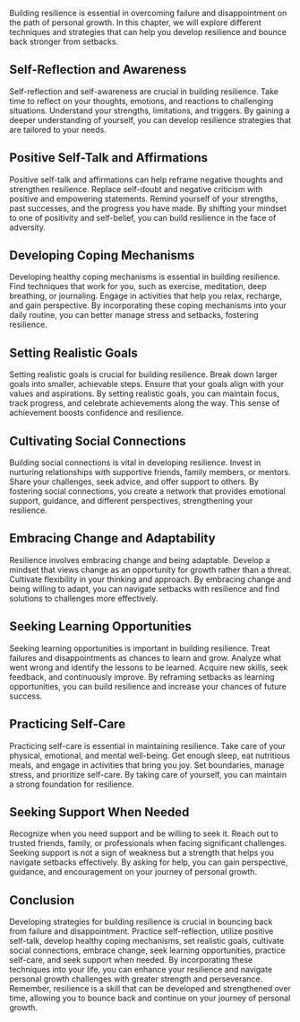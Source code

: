 
Building resilience is essential in overcoming failure and disappointment on the path of personal growth. In this chapter, we will explore different techniques and strategies that can help you develop resilience and bounce back stronger from setbacks.

## Self-Reflection and Awareness

Self-reflection and self-awareness are crucial in building resilience. Take time to reflect on your thoughts, emotions, and reactions to challenging situations. Understand your strengths, limitations, and triggers. By gaining a deeper understanding of yourself, you can develop resilience strategies that are tailored to your needs.

## Positive Self-Talk and Affirmations

Positive self-talk and affirmations can help reframe negative thoughts and strengthen resilience. Replace self-doubt and negative criticism with positive and empowering statements. Remind yourself of your strengths, past successes, and the progress you have made. By shifting your mindset to one of positivity and self-belief, you can build resilience in the face of adversity.

## Developing Coping Mechanisms

Developing healthy coping mechanisms is essential in building resilience. Find techniques that work for you, such as exercise, meditation, deep breathing, or journaling. Engage in activities that help you relax, recharge, and gain perspective. By incorporating these coping mechanisms into your daily routine, you can better manage stress and setbacks, fostering resilience.

## Setting Realistic Goals

Setting realistic goals is crucial for building resilience. Break down larger goals into smaller, achievable steps. Ensure that your goals align with your values and aspirations. By setting realistic goals, you can maintain focus, track progress, and celebrate achievements along the way. This sense of achievement boosts confidence and resilience.

## Cultivating Social Connections

Building social connections is vital in developing resilience. Invest in nurturing relationships with supportive friends, family members, or mentors. Share your challenges, seek advice, and offer support to others. By fostering social connections, you create a network that provides emotional support, guidance, and different perspectives, strengthening your resilience.

## Embracing Change and Adaptability

Resilience involves embracing change and being adaptable. Develop a mindset that views change as an opportunity for growth rather than a threat. Cultivate flexibility in your thinking and approach. By embracing change and being willing to adapt, you can navigate setbacks with resilience and find solutions to challenges more effectively.

## Seeking Learning Opportunities

Seeking learning opportunities is important in building resilience. Treat failures and disappointments as chances to learn and grow. Analyze what went wrong and identify the lessons to be learned. Acquire new skills, seek feedback, and continuously improve. By reframing setbacks as learning opportunities, you can build resilience and increase your chances of future success.

## Practicing Self-Care

Practicing self-care is essential in maintaining resilience. Take care of your physical, emotional, and mental well-being. Get enough sleep, eat nutritious meals, and engage in activities that bring you joy. Set boundaries, manage stress, and prioritize self-care. By taking care of yourself, you can maintain a strong foundation for resilience.

## Seeking Support When Needed

Recognize when you need support and be willing to seek it. Reach out to trusted friends, family, or professionals when facing significant challenges. Seeking support is not a sign of weakness but a strength that helps you navigate setbacks effectively. By asking for help, you can gain perspective, guidance, and encouragement on your journey of personal growth.

## Conclusion

Developing strategies for building resilience is crucial in bouncing back from failure and disappointment. Practice self-reflection, utilize positive self-talk, develop healthy coping mechanisms, set realistic goals, cultivate social connections, embrace change, seek learning opportunities, practice self-care, and seek support when needed. By incorporating these techniques into your life, you can enhance your resilience and navigate personal growth challenges with greater strength and perseverance. Remember, resilience is a skill that can be developed and strengthened over time, allowing you to bounce back and continue on your journey of personal growth.
